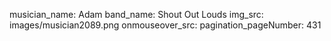 musician_name: Adam
band_name: Shout Out Louds
img_src: images/musician2089.png
onmouseover_src: 
pagination_pageNumber: 431